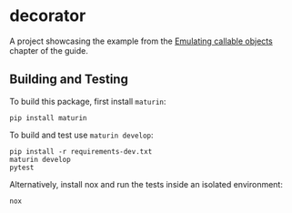 # decorator

A project showcasing the example from the [Emulating callable objects](https://pyo3.rs/latest/class/call.html) chapter of the guide.

## Building and Testing

To build this package, first install `maturin`:

```shell
pip install maturin
```

To build and test use `maturin develop`:

```shell
pip install -r requirements-dev.txt
maturin develop
pytest
```

Alternatively, install nox and run the tests inside an isolated environment:

```shell
nox
```
